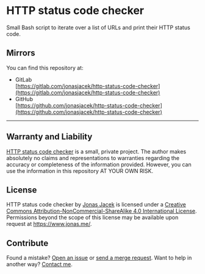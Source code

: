 # HTTP status code checker

Small Bash script to iterate over a list of URLs and print their HTTP status code.

## Mirrors

You can find this repository at:
* GitLab  
  [https://gitlab.com/jonasjacek/http-status-code-checker](https://gitlab.com/jonasjacek/http-status-code-checker)
* GitHub  
  [https://github.com/jonasjacek/http-status-code-checker](https://github.com/jonasjacek/http-status-code-checker)

***

## Warranty and Liability
[HTTP status code checker](https://gitlab.com/jonasjacek/http-status-code-checker) is a small, private project. The author makes absolutely no claims and representations to warranties regarding the accuracy or completeness of the information provided. However, you can use the information in this repository AT YOUR OWN RISK.

## License

<span xmlns:dct="http://purl.org/dc/terms/" href="http://purl.org/dc/dcmitype/Text" property="dct:title" rel="dct:type">HTTP status code checker</span> by <a xmlns:cc="http://creativecommons.org/ns#" href="https://gitlab.com/jonasjacek/http-status-code-checker" property="cc:attributionName" rel="cc:attributionURL">Jonas Jacek</a> is licensed under a <a rel="license" href="http://creativecommons.org/licenses/by-nc-sa/4.0/">Creative Commons Attribution-NonCommercial-ShareAlike 4.0 International License</a>. Permissions beyond the scope of this license may be available upon request at <a xmlns:cc="http://creativecommons.org/ns#" href="https://www.jonas.me/contact" rel="cc:morePermissions">https://www.jonas.me/</a>.

## Contribute

Found a mistake? [Open an issue](https://gitlab.com/jonasjacek/http-status-code-checker/-/issues) or [send a merge request](https://gitlab.com/jonasjacek/http-status-code-checker/-/merge_requests). Want to help in another way? [Contact me](https://www.jonas.me/contact).
